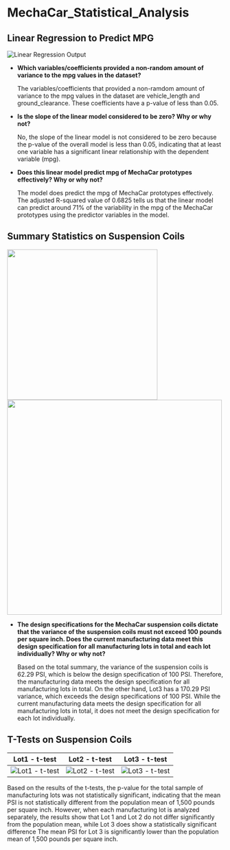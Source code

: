 # MechaCar_Statistical_Analysis
## Linear Regression to Predict MPG

![Linear Regression Output](https://user-images.githubusercontent.com/117063056/233466991-e167c43e-96cf-46f2-aeac-9a1f2b020a38.png)

- **Which variables/coefficients provided a non-random amount of variance to the mpg values in the dataset?**

  The variables/coefficients that provided a non-ramdom amount of variance to the mpg values in the dataset are vehicle_length and ground_clearance. These coefficients     have a p-value of less than 0.05.

- **Is the slope of the linear model considered to be zero? Why or why not?**
  
  No, the slope of the linear model is not considered to be zero because the p-value of the overall model is less than 0.05, indicating that at least one variable has a   significant linear relationship with the dependent variable (mpg).
 
 - **Does this linear model predict mpg of MechaCar prototypes effectively? Why or why not?**
    
   The model does predict the mpg of MechaCar prototypes effectively. The adjusted R-squared value of 0.6825 tells us that the linear model can predict around 71% of the    variability in the mpg of the MechaCar prototypes using the predictor variables in the model.

## Summary Statistics on Suspension Coils

<p float="left">
  <img src="https://user-images.githubusercontent.com/117063056/233475738-0dccd918-f8ce-4a55-941f-b04e90a8cb1e.png" width="350" />
  <img src="https://user-images.githubusercontent.com/117063056/233475749-5fe65fa7-d48b-4260-b7dc-9c59345af5f0.png" width="500" /> 
</p>

- **The design specifications for the MechaCar suspension coils dictate that the variance of the suspension coils must not exceed 100 pounds per square inch. Does the current manufacturing data meet this design specification for all manufacturing lots in total and each lot individually? Why or why not?**

  Based on the total summary, the variance of the suspension coils is 62.29 PSI, which is below the design specification of 100 PSI. Therefore, the manufacturing data     meets the design specification for all manufacturing lots in total. On the other hand, Lot3 has a 170.29 PSI variance, which exceeds the design specifications of 100     PSI. While the current manufacturing data meets the design specification for all manufacturing lots in total, it does not meet the design specification for each lot     individually.

## T-Tests on Suspension Coils

| Lot1 - t-test | Lot2 - t-test | Lot3 - t-test |
| :---: | :---: | :---: |
| ![Lot1 - t-test](https://user-images.githubusercontent.com/117063056/233480945-5a17de96-5f1d-4042-8270-b753a72f5504.png) | ![Lot2 - t-test](https://user-images.githubusercontent.com/117063056/233480957-eb48b86b-127f-4c28-8cbe-ae70dfe2e5a6.png) | ![Lot3 - t-test](https://user-images.githubusercontent.com/117063056/233480972-cd8d4796-fe0c-4d0f-964f-60a534b06939.png) |

Based on the results of the t-tests, the p-value for the total sample of manufacturing lots was not statistically significant, indicating that the mean PSI is not statistically different from the population mean of 1,500 pounds per square inch. However, when each manufacturing lot is analyzed separately, the results show that Lot 1 and Lot 2 do not differ significantly from the population mean, while Lot 3 does show a statistically significant difference The mean PSI for Lot 3 is significantly lower than the population mean of 1,500 pounds per square inch.
